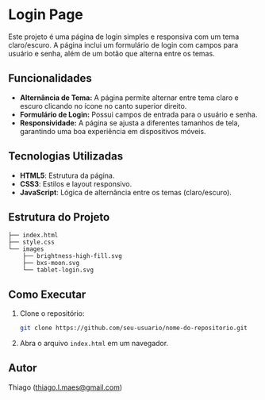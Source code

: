 # Login Page

Este projeto é uma página de login simples e responsiva com um tema claro/escuro. A página inclui um formulário de login com campos para usuário e senha, além de um botão que alterna entre os temas.

## Funcionalidades

- **Alternância de Tema:** A página permite alternar entre tema claro e escuro clicando no ícone no canto superior direito.
- **Formulário de Login:** Possui campos de entrada para o usuário e senha.
- **Responsividade:** A página se ajusta a diferentes tamanhos de tela, garantindo uma boa experiência em dispositivos móveis.

## Tecnologias Utilizadas

- **HTML5**: Estrutura da página.
- **CSS3**: Estilos e layout responsivo.
- **JavaScript**: Lógica de alternância entre os temas (claro/escuro).

## Estrutura do Projeto

```plaintext
├── index.html
├── style.css
└── images
    ├── brightness-high-fill.svg
    ├── bxs-moon.svg
    └── tablet-login.svg
```

## Como Executar

1. Clone o repositório:
    ```bash
    git clone https://github.com/seu-usuario/nome-do-repositorio.git
    ```
2. Abra o arquivo `index.html` em um navegador.

## Autor

Thiago (thiago.l.maes@gmail.com)
